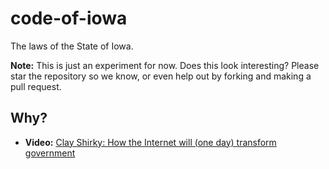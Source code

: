 # code-of-iowa

The laws of the State of Iowa.

**Note:**  This is just an experiment for now.  Does this look interesting?  Please star the repository so we know, or even help out by forking and making a pull request.

## Why?

* **Video:** [Clay Shirky: How the Internet will (one day) transform government](http://www.ted.com/talks/clay_shirky_how_the_internet_will_one_day_transform_government.html)
